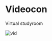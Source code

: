 # Videocon
Virtual studyroom

![vid](https://github.com/SaumyaTiwari1008/Videocon/assets/131397199/9719383e-2285-481c-80c2-0c25139f7717)

